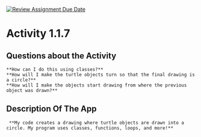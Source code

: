 [![Review Assignment Due Date](https://classroom.github.com/assets/deadline-readme-button-22041afd0340ce965d47ae6ef1cefeee28c7c493a6346c4f15d667ab976d596c.svg)](https://classroom.github.com/a/K3waziIG)
# Activity 1.1.7

## Questions about the Activity 
```
**How can I do this using classes?**
**How will I make the turtle objects turn so that the final drawing is a circle?**
**How will I make the objects start drawing from where the previous object was drawn?**

```
## Description Of The App 
```
 **My code creates a drawing where turtle objects are drawn into a circle. My program uses classes, functions, loops, and more!**

```
